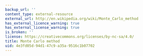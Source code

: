 ```yaml
---
backup_url: ''
content_type: external-resource
external_url: http://en.wikipedia.org/wiki/Monte_Carlo_method
has_external_licence_warning: true
has_external_license_warning: true
is_broken: ''
license: https://creativecommons.org/licenses/by-nc-sa/4.0/
title: Monte Carlo method
uid: 4e3fd05d-94d1-47c9-a35a-9516c1b07702
---
```

